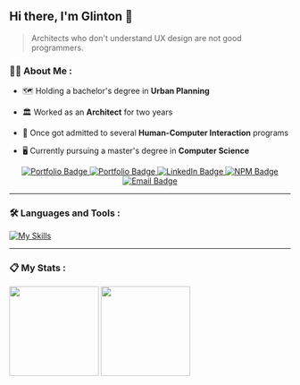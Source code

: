 ## Hi there, I'm Glinton :wave: 

> Architects who don't understand UX design are not good programmers.

### :man_technologist: About Me :

+ :world_map: Holding a bachelor's degree in **Urban Planning**

+ :classical_building: Worked as an **Architect** for two years

+ :bookmark: Once got admitted to several **Human-Computer Interaction** programs

+ :desktop_computer: Currently pursuing a master's degree in **Computer Science**

<div id="badges" align="center">
  <a href="https://glintonliao.site">
    <img src="https://img.shields.io/badge/Portfolio(new)-orange?style=for-the-badge&logo=Macy's&logoColor=white" alt="Portfolio Badge"/>
  </a>
  <a href="https://glintonliao.github.io/GlintonLiao-s-Portfolio">
    <img src="https://img.shields.io/badge/Portfolio(old)-grey?style=for-the-badge&logo=Macy's&logoColor=white" alt="Portfolio Badge"/>
  </a>
  <a href="https://www.linkedin.com/in/glintonliao/">
    <img src="https://img.shields.io/badge/LinkedIn-blue?style=for-the-badge&logo=linkedin&logoColor=white" alt="LinkedIn Badge"/>
  </a>
  <a href="https://www.npmjs.com/~glintonliao">
    <img src="https://img.shields.io/badge/Npm-brown?style=for-the-badge&logo=npm&logoColor=white" alt="NPM Badge"/>
  </a>
  <a href="mailto:glintonliao@outlook.com">
    <img src="https://img.shields.io/badge/Email-teal?style=for-the-badge&logo=Microsoft Outlook&logoColor=white" alt="Email Badge"/>
  </a>
</div>

--- 

### :hammer_and_wrench: Languages and Tools :

[![My Skills](https://skillicons.dev/icons?i=html,css,js,ts,react,vue,redux,nodejs,threejs,tailwind,swift,java,spring,docker,blender)](https://skillicons.dev)

---

### :clipboard: My Stats :
<div>
  <picture>
    <source 
      srcset="https://github-readme-stats.vercel.app/api?username=glintonliao&show_icons=true&count_private=true&theme=dark&hide_border=true&card_width=350&hide_rank=true&hide=issues"
      media="(prefers-color-scheme: dark)"
    />
    <source
      srcset="https://github-readme-stats.vercel.app/api?username=glintonliao&show_icons=true&hide_border=true&count_private=true&hide_rank=true&card_width=350&hide=issues"
      media="(prefers-color-scheme: light), (prefers-color-scheme: no-preference)"
    />
    <img align="center" height="160" src="https://github-readme-stats.vercel.app/api?username=glintonliao&show_icons=true&count_private=true&hide_border=true&card_width=350&hide_rank=true&hide=issues" />
  </picture>
  <picture>
    <source 
      srcset="https://github-readme-stats.vercel.app/api/top-langs/?username=glintonliao&layout=compact&theme=dark&hide_border=true&langs_count=6&card_width=350&hide=HTML"
      media="(prefers-color-scheme: dark)"
    />
    <source
      srcset="https://github-readme-stats.vercel.app/api/top-langs/?username=glintonliao&layout=compact&hide_border=true&langs_count=6&card_width=350&hide=HTML"
      media="(prefers-color-scheme: light), (prefers-color-scheme: no-preference)"
    />
    <img align="center" height="160" src="https://github-readme-stats.vercel.app/api/top-langs/?username=glintonliao&layout=compact&hide_border=true&langs_count=6&card_width=350&hide=HTML" />
  </picture>
</div>
  
